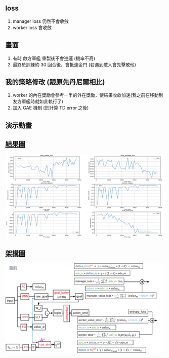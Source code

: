 ## loss
1. manager loss 仍然不會收斂
2. worker loss 會收斂

## 畫面
1. 有時 敵方軍艦 重製後不會巡邏 (機率不高)
2. 最終於訓練約 30 回合後，會抵達金門 (若遇到敵人會先擊敗他)

## 我的策略修改 (跟原先丹尼爾相比)
1. worker 的內在獎勵會參考一半的外在獎勵，使結果收歛加速(我之前在移動到友方軍艦時就如此執行了)
2. 加入 GAE 機制 (於計算 TD error 之後)

## 演示動畫
<a href="https://www.youtube.com/shorts/buPxZsMkztk" target="_blank">

## 結果圖
![image](https://github.com/Yuu-Hsuan/CMO/blob/main/1v1/0524/graph/05241129.png)

## 架構圖
![image](https://github.com/Yuu-Hsuan/CMO/blob/main/1v1/0524/graph/1.png)
